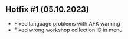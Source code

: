 ## Hotfix #1 (05.10.2023)

* Fixed language problems with AFK warning
* Fixed wrong workshop collection ID in menu